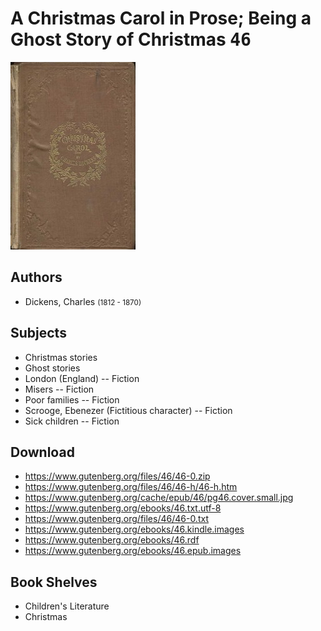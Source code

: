 # A Christmas Carol in Prose; Being a Ghost Story of Christmas <kbd>46</kbd>

![](./cover.medium.jpg "")

## Authors


 - Dickens, Charles <small>(1812 - 1870)</small>

## Subjects


 - Christmas stories
 - Ghost stories
 - London (England) -- Fiction
 - Misers -- Fiction
 - Poor families -- Fiction
 - Scrooge, Ebenezer (Fictitious character) -- Fiction
 - Sick children -- Fiction

## Download


 - https://www.gutenberg.org/files/46/46-0.zip
 - https://www.gutenberg.org/files/46/46-h/46-h.htm
 - https://www.gutenberg.org/cache/epub/46/pg46.cover.small.jpg
 - https://www.gutenberg.org/ebooks/46.txt.utf-8
 - https://www.gutenberg.org/files/46/46-0.txt
 - https://www.gutenberg.org/ebooks/46.kindle.images
 - https://www.gutenberg.org/ebooks/46.rdf
 - https://www.gutenberg.org/ebooks/46.epub.images

## Book Shelves


 - Children's Literature
 - Christmas
